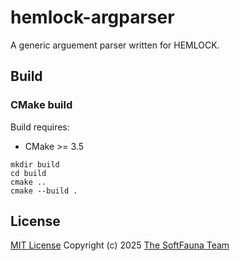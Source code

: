 # hemlock-argparser

A generic arguement parser written for HEMLOCK.

## Build

### CMake build
Build requires:
- CMake >= 3.5

~~~
mkdir build
cd build
cmake ..
cmake --build .
~~~

## License

[MIT License](/LICENSE)
Copyright (c) 2025 [The SoftFauna Team](/AUTHORS.md)